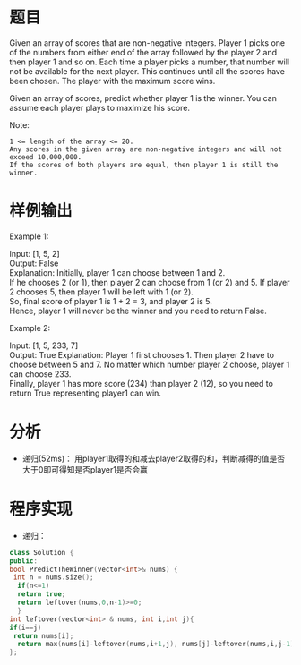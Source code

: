 # 题目
Given an array of scores that are non-negative integers. Player 1 picks one of the numbers from either end of the array followed by the player 2 and then player 1 and so on. Each time a player picks a number, that number will not be available for the next player. This continues until all the scores have been chosen. The player with the maximum score wins.

Given an array of scores, predict whether player 1 is the winner. You can assume each player plays to maximize his score.

Note:

    1 <= length of the array <= 20.
    Any scores in the given array are non-negative integers and will not exceed 10,000,000.
    If the scores of both players are equal, then player 1 is still the winner.
# 样例输出
Example 1:

Input: [1, 5, 2]\
Output: False\
Explanation: Initially, player 1 can choose between 1 and 2. \
If he chooses 2 (or 1), then player 2 can choose from 1 (or 2) and 5. If player 2 chooses 5, then player 1 will be left with 1 (or 2). \
So, final score of player 1 is 1 + 2 = 3, and player 2 is 5. \
Hence, player 1 will never be the winner and you need to return False.

Example 2:

Input: [1, 5, 233, 7]\
Output: True
Explanation: Player 1 first chooses 1. Then player 2 have to choose between 5 and 7. No matter which number player 2 choose, player 1 can choose 233.\
Finally, player 1 has more score (234) than player 2 (12), so you need to return True representing player1 can win.
# 分析
* 递归(52ms)：
用player1取得的和减去player2取得的和，判断减得的值是否大于0即可得知是否player1是否会赢

# 程序实现
* 递归：
```cpp
class Solution { 
public: 
bool PredictTheWinner(vector<int>& nums) {
 int n = nums.size();
  if(n<=1) 
  return true; 
  return leftover(nums,0,n-1)>=0; 
  } 
int leftover(vector<int> & nums, int i,int j){ 
if(i==j)
 return nums[i];
  return max(nums[i]-leftover(nums,i+1,j), nums[j]-leftover(nums,i,j-1)); }
};
```
